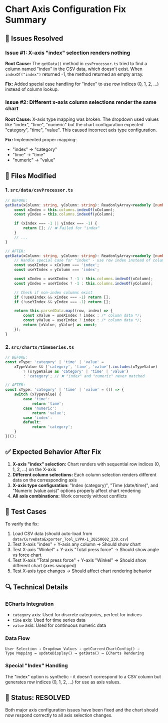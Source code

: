 # Chart Axis Configuration Fix Summary

## 🎯 Issues Resolved

### Issue #1: X-axis "index" selection renders nothing

**Root Cause:** The `getData()` method in `csvProcessor.ts` tried to find a column named "index" in the CSV data, which doesn't exist. When `indexOf("index")` returned -1, the method returned an empty array.

**Fix:** Added special case handling for "index" to use row indices (0, 1, 2, ...) instead of column lookup.

### Issue #2: Different x-axis column selections render the same chart

**Root Cause:** X-axis type mapping was broken. The dropdown used values like "index", "time", "numeric" but the chart configuration expected "category", "time", "value". This caused incorrect axis type configuration.

**Fix:** Implemented proper mapping:

- "index" → "category"
- "time" → "time"
- "numeric" → "value"

## 🔧 Files Modified

### 1. `src/data/csvProcessor.ts`

```typescript
// BEFORE:
getData(xColumn: string, yColumn: string): ReadonlyArray<readonly [number, number]> {
    const xIndex = this.columns.indexOf(xColumn);
    const yIndex = this.columns.indexOf(yColumn);

    if (xIndex === -1 || yIndex === -1) {
        return []; // ❌ Failed for "index"
    }
    // ...
}

// AFTER:
getData(xColumn: string, yColumn: string): ReadonlyArray<readonly [number, number]> {
    // Handle special case for "index" - use row index instead of column data
    const useXIndex = xColumn === 'index';
    const useYIndex = yColumn === 'index';

    const xIndex = useXIndex ? -1 : this.columns.indexOf(xColumn);
    const yIndex = useYIndex ? -1 : this.columns.indexOf(yColumn);

    // Check if non-index columns exist
    if (!useXIndex && xIndex === -1) return [];
    if (!useYIndex && yIndex === -1) return [];

    return this.parsedData.map((row, index) => {
        const xValue = useXIndex ? index : /* column data */;
        const yValue = useYIndex ? index : /* column data */;
        return [xValue, yValue] as const;
    });
}
```

### 2. `src/charts/timeSeries.ts`

```typescript
// BEFORE:
const xType: 'category' | 'time' | 'value' =
    xTypeValue && ['category', 'time', 'value'].includes(xTypeValue)
        ? (xTypeValue as 'category' | 'time' | 'value')
        : 'category'; // ❌ "index" and "numeric" never matched

// AFTER:
const xType: 'category' | 'time' | 'value' = (() => {
    switch (xTypeValue) {
        case 'time':
            return 'time';
        case 'numeric':
            return 'value';
        case 'index':
        default:
            return 'category';
    }
})();
```

## ✅ Expected Behavior After Fix

1. **X-axis "index" selection:** Chart renders with sequential row indices (0, 1, 2, ...) on the X-axis
2. **Different column selections:** Each column selection renders different data on the corresponding axis
3. **X-axis type configuration:** "Index (category)", "Time (date/time)", and "Numeric (value axis)" options properly affect chart rendering
4. **All axis combinations:** Work correctly without conflicts

## 🧪 Test Cases

To verify the fix:

1. Load CSV data (should auto-load from `data/CurveDataExporter_Tool_LVPA-1_20250602_230.csv`)
2. Test X-axis "index" + Y-axis any column → Should show chart
3. Test X-axis "Winkel" + Y-axis "Total press force" → Should show angle vs force chart
4. Test X-axis "Total press force" + Y-axis "Winkel" → Should show different chart (axes swapped)
5. Test X-axis type changes → Should affect chart rendering behavior

## 🔍 Technical Details

### ECharts Integration

- `category` axis: Used for discrete categories, perfect for indices
- `time` axis: Used for time series data
- `value` axis: Used for continuous numeric data

### Data Flow

```
User Selection → Dropdown Values → getCurrentChartConfig() →
Type Mapping → updateDisplay() → getData() → ECharts Rendering
```

### Special "Index" Handling

The "index" option is synthetic - it doesn't correspond to a CSV column but generates row indices (0, 1, 2, ...) for use as axis values.

## 🎉 Status: RESOLVED

Both major axis configuration issues have been fixed and the chart should now respond correctly to all axis selection changes.
